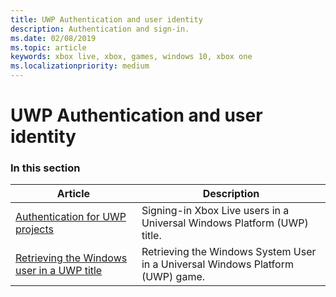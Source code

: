 ```yaml
---
title: UWP Authentication and user identity
description: Authentication and sign-in.
ms.date: 02/08/2019
ms.topic: article
keywords: xbox live, xbox, games, windows 10, xbox one
ms.localizationpriority: medium
---
```


# UWP Authentication and user identity


### In this section

| Article | Description |
|---------|-------------|
| [Authentication for UWP projects](authentication-for-UWP-projects.md) | Signing-in Xbox Live users in a Universal Windows Platform (UWP) title. |
| [Retrieving the Windows user in a UWP title](retrieving-windows-system-user-on-UWP.md) | Retrieving the Windows System User in a Universal Windows Platform (UWP) game. |
